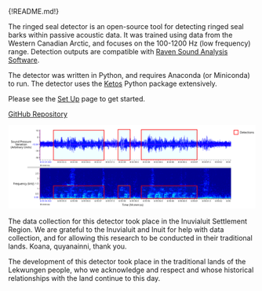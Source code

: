 {!README.md!}

The ringed seal detector is an open-source tool for detecting ringed seal barks within 
passive acoustic data. It was trained using data from the Western Canadian Arctic, and 
focuses on the 100-1200 Hz (low frequency) range. Detection outputs are compatible with 
[Raven Sound Analysis Software](https://www.ravensoundsoftware.com/). 

The detector was written in Python, and requires Anaconda (or Miniconda) to run. 
The detector uses the [Ketos](https://docs.meridian.cs.dal.ca/ketos/introduction.html) Python package extensively.

Please see the [Set Up](SetUp.md) page to get started.

[GitHub Repository](https://github.com/karlzam/ringed-seal-detector/tree/main)

![example](example.png)

The data collection for this detector took place in the Inuvialuit Settlement Region. 
We are grateful to the Inuvialuit and Inuit for help with data collection, and for allowing 
this research to be conducted in their traditional lands. Koana, quyanainni, thank you.

The development of this detector took place in the traditional lands of the Lekwungen 
people, who we acknowledge and respect and whose historical relationships with the land 
continue to this day.

